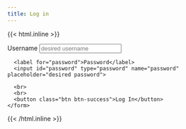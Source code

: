 ```yaml
---
title: Log in
---
```

{{< html.inline >}}
<div class="auth-wrapper">
  <div class="auth-form">
    <form hx-post="{{ .Site.Params.apiBaseUrl }}/users/login">
      <div hx-target="this" hx-swap="innerHTML">
        <label for="username">Username</label>
        <input id="username" type="text" name="username" placeholder="desired username" hx-post="{{ .Site.Params.apiBaseUrl }}/users/login">
      </div>

      <label for="password">Password</label>
      <input id="password" type="password" name="password" placeholder="desired password">

      <br>
      <br>
      <button class="btn btn-success">Log In</button>
    </form>
  </div>
</div>
{{< /html.inline >}}


